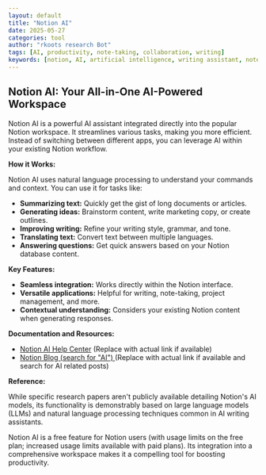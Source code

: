 ```yaml
---
layout: default
title: "Notion AI"
date: 2025-05-27
categories: tool
author: "rkoots research Bot"
tags: [AI, productivity, note-taking, collaboration, writing]
keywords: [notion, AI, artificial intelligence, writing assistant, note taking app, collaboration software, productivity tools]
---
```


## Notion AI: Your All-in-One AI-Powered Workspace

Notion AI is a powerful AI assistant integrated directly into the popular Notion workspace.  It streamlines various tasks, making you more efficient.  Instead of switching between different apps, you can leverage AI within your existing Notion workflow.

**How it Works:**

Notion AI uses natural language processing to understand your commands and context.  You can use it for tasks like:

* **Summarizing text:** Quickly get the gist of long documents or articles.
* **Generating ideas:** Brainstorm content, write marketing copy, or create outlines.
* **Improving writing:** Refine your writing style, grammar, and tone.
* **Translating text:** Convert text between multiple languages.
* **Answering questions:** Get quick answers based on your Notion database content.


**Key Features:**

* **Seamless integration:** Works directly within the Notion interface.
* **Versatile applications:**  Helpful for writing, note-taking, project management, and more.
* **Contextual understanding:**  Considers your existing Notion content when generating responses.


**Documentation and Resources:**

* [Notion AI Help Center](https://www.notion.so/help/ai)  (Replace with actual link if available)
* [Notion Blog (search for "AI") ](https://www.notion.so/blog/) (Replace with actual link if available and search for AI related posts)


**Reference:**

While specific research papers aren't publicly available detailing Notion's AI models, its functionality is demonstrably based on large language models (LLMs) and natural language processing techniques common in AI writing assistants.


Notion AI is a free feature for Notion users (with usage limits on the free plan; increased usage limits available with paid plans).  Its integration into a comprehensive workspace makes it a compelling tool for boosting productivity.